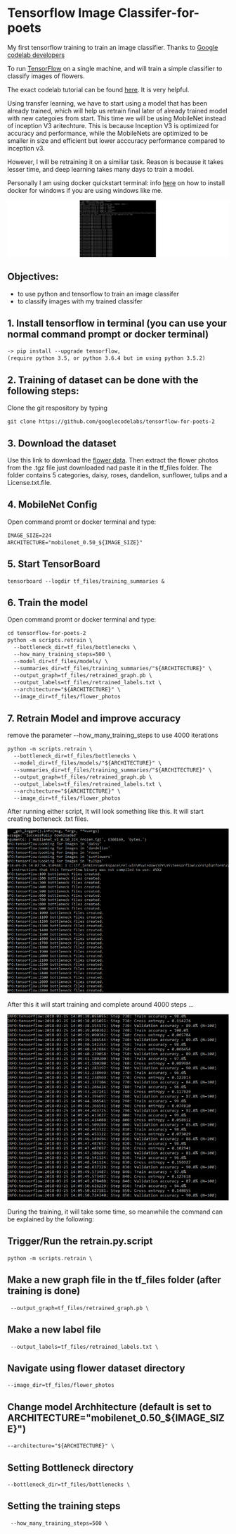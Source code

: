 # Tensorflow Image Classifer-for-poets

My first tensorflow training to train an image classifier. Thanks to [Google codelab developers](https://github.com/googlecodelabs)

To run [TensorFlow](https://www.tensorflow.org/) on a single machine, and will train a simple classifier to classify images of flowers.

The exact codelab tutorial can be found [here](https://codelabs.developers.google.com/codelabs/tensorflow-for-poets/#0). It is very helpful.

Using transfer learning, we have to start using a model that has been already trained, which will help us retrain final later of already trained model with new categoies from start. This time we will be using MobileNet instead of inception V3 aritechture. This is because Inception V3 is optimized for accuracy and performance, while the MobileNets are optimized to be smaller in size and efficient but lower acccuracy performance compared to inception v3.

However, I will be retraining it on a similiar task. 
Reason is because it takes lesser time, and deep learning takes many days to train a model. 

Personally I am using docker quickstart terminal: info [here](https://docs.docker.com/toolbox/toolbox_install_windows/)
on how to install docker for windows if you are using windows like me.

![](./gif1.gif)

## Objectives:
+ to use python and tensorflow to train an image classifer 
+ to classify images with my trained classifer 




## 1. Install tensorflow in terminal (you can use your normal command prompt or docker terminal) 

```
-> pip install --upgrade tensorflow, 
(require python 3.5, or python 3.6.4 but im using python 3.5.2)
```

## 2. Training of dataset can be done with the following steps:
Clone the git respository by typing 

```
git clone https://github.com/googlecodelabs/tensorflow-for-poets-2
```


## 3. Download the dataset 
Use this link to download the [flower data](http://download.tensorflow.org/example_images/flower_photos.tgz). Then extract the flower photos from the .tgz file just downloaded nad paste it in the tf_files folder. The folder contains 5 categories, daisy, roses, dandelion, sunflower, tulips and a License.txt.file.



## 4. MobileNet Config
Open command promt or docker terminal and type:

```
IMAGE_SIZE=224
ARCHITECTURE="mobilenet_0.50_${IMAGE_SIZE}"
```


## 5. Start TensorBoard

```
tensorboard --logdir tf_files/training_summaries &
```


## 6. Train the model
Open command promt or docker terminal and type:

```
cd tensorflow-for-poets-2
python -m scripts.retrain \
  --bottleneck_dir=tf_files/bottlenecks \
  --how_many_training_steps=500 \
  --model_dir=tf_files/models/ \
  --summaries_dir=tf_files/training_summaries/"${ARCHITECTURE}" \
  --output_graph=tf_files/retrained_graph.pb \
  --output_labels=tf_files/retrained_labels.txt \
  --architecture="${ARCHITECTURE}" \
  --image_dir=tf_files/flower_photos
```

## 7. Retrain Model and improve accuracy  
remove the parameter --how_many_training_steps to use 4000 iterations 
```
python -m scripts.retrain \
  --bottleneck_dir=tf_files/bottlenecks \
  --model_dir=tf_files/models/"${ARCHITECTURE}" \
  --summaries_dir=tf_files/training_summaries/"${ARCHITECTURE}" \
  --output_graph=tf_files/retrained_graph.pb \
  --output_labels=tf_files/retrained_labels.txt \
  --architecture="${ARCHITECTURE}" \
  --image_dir=tf_files/flower_photos
  ```

After running either script, It will look something like this. 
It will start creating botteneck .txt files.

![](./Img/Capture1.PNG)


After this it will start training and complete around 4000 steps ...

![](./Img/Capture3.PNG)

During the training, it will take some time, so meanwhile the command can be explained by the following:

## Trigger/Run the retrain.py.script 
```
python -m scripts.retrain \
```

## Make a new graph file in the tf_files folder (after training is done)
```
 --output_graph=tf_files/retrained_graph.pb \
```

## Make a new label file 
```
 --output_labels=tf_files/retrained_labels.txt \
```

## Navigate using flower dataset directory
```
--image_dir=tf_files/flower_photos
```

## Change model Archhitecture  (default is set to ARCHITECTURE="mobilenet_0.50_${IMAGE_SIZE}")
```
--architecture="${ARCHITECTURE}" \
```

## Setting Bottleneck directory 
```
--bottleneck_dir=tf_files/bottlenecks \
```

## Setting the training steps 
```
 --how_many_training_steps=500 \
 ```
